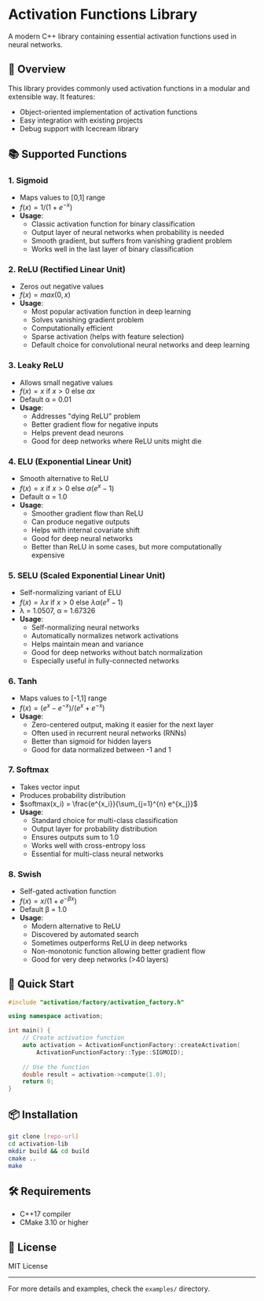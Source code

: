 # Activation Functions Library

A modern C++ library containing essential activation functions used in neural networks.

## 🎯 Overview
This library provides commonly used activation functions in a modular and extensible way. It features:
- Object-oriented implementation of activation functions
- Easy integration with existing projects
- Debug support with Icecream library

## 📚 Supported Functions

### 1. Sigmoid
- Maps values to [0,1] range
- $`f(x) = 1 / (1 + e^{-x})`$
- **Usage**: 
  - Classic activation function for binary classification
  - Output layer of neural networks when probability is needed
  - Smooth gradient, but suffers from vanishing gradient problem
  - Works well in the last layer of binary classification

### 2. ReLU (Rectified Linear Unit)
- Zeros out negative values
- $`f(x) = max(0, x)`$
- **Usage**: 
  - Most popular activation function in deep learning
  - Solves vanishing gradient problem
  - Computationally efficient
  - Sparse activation (helps with feature selection)
  - Default choice for convolutional neural networks and deep learning

### 3. Leaky ReLU
- Allows small negative values
- $`f(x) = x \text{ if } x > 0 \text{ else } \alpha x`$
- Default α = 0.01
- **Usage**: 
  - Addresses "dying ReLU" problem
  - Better gradient flow for negative inputs
  - Helps prevent dead neurons
  - Good for deep networks where ReLU units might die

### 4. ELU (Exponential Linear Unit)
- Smooth alternative to ReLU
- $`f(x) = x \text{ if } x > 0 \text{ else } \alpha(e^x - 1)`$
- Default α = 1.0
- **Usage**: 
  - Smoother gradient flow than ReLU
  - Can produce negative outputs
  - Helps with internal covariate shift
  - Good for deep neural networks
  - Better than ReLU in some cases, but more computationally expensive

### 5. SELU (Scaled Exponential Linear Unit)
- Self-normalizing variant of ELU
- $`f(x) = \lambda x \text{ if } x > 0 \text{ else } \lambda\alpha(e^x - 1)`$
- λ = 1.0507, α = 1.67326
- **Usage**: 
  - Self-normalizing neural networks
  - Automatically normalizes network activations
  - Helps maintain mean and variance
  - Good for deep networks without batch normalization
  - Especially useful in fully-connected networks

### 6. Tanh
- Maps values to [-1,1] range
- $`f(x) = (e^x - e^{-x}) / (e^x + e^{-x})`$
- **Usage**: 
  - Zero-centered output, making it easier for the next layer
  - Often used in recurrent neural networks (RNNs)
  - Better than sigmoid for hidden layers
  - Good for data normalized between -1 and 1

### 7. Softmax
- Takes vector input
- Produces probability distribution
- $`softmax(x_i) = \frac{e^{x_i}}{\sum_{j=1}^{n} e^{x_j}}`$
- **Usage**: 
  - Standard choice for multi-class classification
  - Output layer for probability distribution
  - Ensures outputs sum to 1.0
  - Works well with cross-entropy loss
  - Essential for multi-class neural networks

### 8. Swish
- Self-gated activation function
- $`f(x) = x / (1 + e^{-\beta x})`$
- Default β = 1.0
- **Usage**: 
  - Modern alternative to ReLU
  - Discovered by automated search
  - Sometimes outperforms ReLU in deep networks
  - Non-monotonic function allowing better gradient flow
  - Good for very deep networks (>40 layers)

## 🚀 Quick Start

```cpp
#include "activation/factory/activation_factory.h"

using namespace activation;

int main() {
    // Create activation function
    auto activation = ActivationFunctionFactory::createActivation(
        ActivationFunctionFactory::Type::SIGMOID);
    
    // Use the function
    double result = activation->compute(1.0);
    return 0;
}
```

## 📦 Installation

```bash
git clone [repo-url]
cd activation-lib
mkdir build && cd build
cmake ..
make
```

## 🛠️ Requirements
- C++17 compiler
- CMake 3.10 or higher

## 📄 License
MIT License

---
For more details and examples, check the `examples/` directory.
